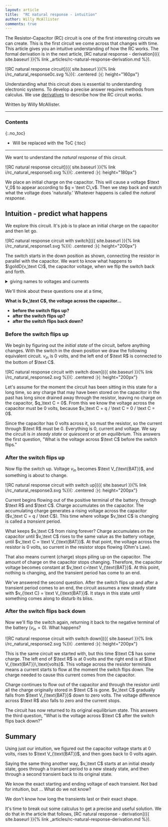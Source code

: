 ```yaml
---
layout: article
title:  "RC natural response - intuition"
author: Willy McAllister
comments: true
---
```


The Resistor-Capacitor $(\text{RC})$ circuit is one of the first interesting circuits we can create. This is the first circuit we come across that changes with time. This article gives you an intuitive understanding of how the $\text{RC}$ works. The formal derivation is in the next article, [RC natural response - derivation]({{ site.baseurl }}{% link _articles/rc-natural-response-derivation.md %}). 

![RC natural response circuit]({{ site.baseurl }}{% link i/rc_natural_response0c.svg %}){: .centered :}{: height="160px"}

Understanding what this circuit does is essential to understanding electronic systems. To develop a precise answer requires methods from calculus. We use [derivatives](https://www.khanacademy.org/math/calculus-home/taking-derivatives-calc) to describe how the $\text{RC}$ circuit works. 

Written by Willy McAllister. 

----

### Contents
{:.no_toc}

* Will be replaced with the ToC
{:toc}

----

We want to understand the *natural response* of this circuit. 

![RC natural response circuit]({{ site.baseurl }}{% link i/rc_natural_response0.svg %}){: .centered :}{: height="180px"}

We place an initial charge on the capacitor. This will cause a voltage $\text V_0$ to appear according to $q = \text C\,v$. Then we step back and watch what the voltage does 'naturally.' Whatever happens is called the *natural response*.

## Intuition - predict what happens

We explore this circuit. It's job is to place an initial charge on the capacitor and then let go.

![RC natural response circuit with switch]({{ site.baseurl }}{% link i/rc_natural_response1.svg %}){: .centered :}{: height="200px"}

The switch starts in the down position as shown, connecting the resistor in parallel with the capacitor. We want to know what happens to $\goldD{v_\text C}$, the capacitor voltage, when we flip the switch back and forth. 

<details>
<summary>giving names to voltages and currents</summary>
<p>A common way to name voltages and currents is to use lower-case names for values that change with time, $v$ or $i(t)$. We use upper-case names to suggest constant values, $\text V$ or $\text I$. For example, a battery or power supply voltage might begin with an uppercase letter like $\text{VDD}$, or $\text V_{\text{BAT}}$. The capital $\text V$ reminds us the voltage doesn't change. This naming convention is not guaranteed for every schematic you come across, but it is a helpful practice.</p>
</details>

We'll think about these questions one at a time, 

**What is $v_\text C$, the voltage across the capacitor...**  
* **before the switch flips up?**
* **after the switch flips up?** 
* **after the switch flips back down?**

### Before the switch flips up

We begin by figuring out the *initial state* of the circuit, before anything changes. With the switch in the down position we draw the following equivalent circuit. $v_{in}$ is $0$ volts, and the left end of $\text R$ is connected to the bottom of $\text C$.

![RC natural response circuit with switch down]({{ site.baseurl }}{% link i/rc_natural_response2.svg %}){: .centered :}{: height="200px"}

Let's assume for the moment the circuit has been sitting in this state for a long time, so any charge that may have been stored on the capacitor in the past has long since drained away through the resistor, leaving no charge on the capacitor, $q_\text C = 0$. From this we know the voltage across the capacitor must be $0$ volts, because $v_\text C = q / \text C = 0 / \text C = 0$.

Since the capacitor has $0$ volts across it, so must the resistor, so the current through $\text R$ must be $0$. Everything is $0$, current and voltage. We say the circuit is *in steady state* or *quiescent* or *at an equilibrium*. This answers the first question, "What is the voltage across $\text C$ before the switch flips."

### After the switch flips up

Now flip the switch up. Voltage $v_{in}$ becomes $\text V_{\text{BAT}}$, and something is about to change.

![RC natural response circuit with switch up]({{ site.baseurl }}{% link i/rc_natural_response3.svg %}){: .centered :}{: height="200px"}

Current begins flowing out of the positive terminal of the battery, through $\text R$ and $\text C$. Charge accumulates on the capacitor. The accumulating charge generates a rising voltage across the capacitor ($v_\text C = q / \text C$). This time where voltage $v_\text C$ is changing is called a *transient* period. 

What keeps $v_\text C$ from rising forever? Charge accumulates on the capacitor until $v_\text C$ rises to the same value as the battery voltage, until $v_\text C = \text V_{\text{BAT}}$. At that point, the voltage across the resistor is $0$ volts, so current in the resistor stops flowing (Ohm's Law). 

That also means  current (charge) stops piling up on the capacitor. The amount of charge on the capacitor stops changing. Therefore, the capacitor voltage becomes constant at $v_\text c=\text V_{\text{BAT}}$. At this point, nothing is changing, and the transient period has come to an end.

We've answered the second question. After the switch flips up and after a transient period comes to an end, the circuit assumes a new steady state with $v_{\text C} = \text V_{\text{BAT}}$. It stays in this state until something comes along to disturb its bliss. 

### After the switch flips back down

Now we'll flip the switch again, returning it back to the negative terminal of the battery ($v_{in}=0$). What happens? 

![RC natural response circuit with switch down]({{ site.baseurl }}{% link i/rc_natural_response2.svg %}){: .centered :}{: height="200px"}

This is the same circuit we started with, but this time $\text C$ has some charge. The left end of $\text R$ is at $0\,\text{volts}$ and the right end is at $\text V_{\text{BAT}}\,\text{volts}$. This voltage across the resistor terminals means a current starts to flow at the moment the switch flips down. The charge needed to cause this current comes from the capacitor. 

Charge continues to flow out of the capacitor and through the resistor until all the charge originally stored in $\text C$ is gone. $v_\text C$ gradually falls from $\text V_{\text{BAT}}$ down to zero volts. The voltage difference across $\text R$ also falls to zero and the current stops. 

The circuit has now returned to its original equilibrium state. This answers the third question, "What is the voltage across $\text C$ after the switch flips back down?" 

## Summary 

Using just our intuition, we figured out the capacitor voltage starts at $0$ volts, rises to $\text V_{\text{BAT}}$, and then goes back to $0$ volts again. 

Saying the same thing another way, $v_\text C$ starts at an initial steady state, goes through a transient period to a new steady state, and then through a second transient back to its original state. 

We know the exact starting and ending voltage of each transient. Not bad for intuition, but ... What do we not know? 

We don't know how long the transients last or their exact shape. 

It's time to break out some calculus to get a precise and useful solution. We do that in the article that follows, [RC natural response - derivation]({{ site.baseurl }}{% link _articles/rc-natural-response-derivation.md %}).

